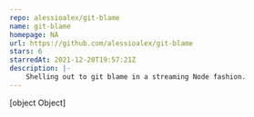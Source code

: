 ```yaml
---
repo: alessioalex/git-blame
name: git-blame
homepage: NA
url: https://github.com/alessioalex/git-blame
stars: 6
starredAt: 2021-12-20T19:57:21Z
description: |-
    Shelling out to git blame in a streaming Node fashion.
---
```


[object Object]
